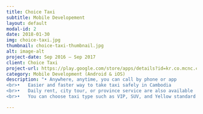 ```yaml
---
title: Choice Taxi
subtitle: Mobile Developement
layout: default
modal-id: 2
date: 2018-01-30
img: choice-taxi.jpg
thumbnail: choice-taxi-thumbnail.jpg
alt: image-alt
project-date: Sep 2016 – Sep 2017
client: Choice Taxi
project-url: https://play.google.com/store/apps/details?id=kr.co.mcnc.choiceTaxi
category: Mobile Development (Android & iOS)
description: "•	Anywhere, anytime, you can call by phone or app
<br>•	Easier and faster way to take taxi safely in Cambodia
<br>•	Daily rent, city tour, or province service are also available
<br>•	You can choose taxi type such as VIP, SUV, and Yellow standard for your demands"

---
```

